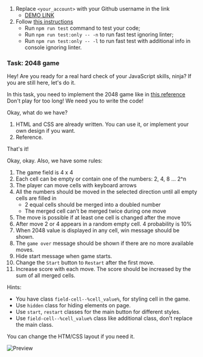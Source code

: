 1. Replace `<your_account>` with your Github username in the link
   - [DEMO LINK](https://bojkovladislav.github.io/js_2048_game/)
2. Follow [this instructions](https://mate-academy.github.io/layout_task-guideline/)
   - Run `npm run test` command to test your code;
   - Run `npm run test:only -- -n` to run fast test ignoring linter;
   - Run `npm run test:only -- -l` to run fast test with additional info in console ignoring linter.

### Task: 2048 game

Hey! Are you ready for a real hard check of your JavaScript skills, ninja?
If you are still here, let's do it.

In this task, you need to implement the 2048 game like in [this reference](https://play2048.co/)
Don't play for too long! We need you to write the code!

Okay, what do we have?

1. HTML and CSS are already written. You can use it, or implement your own design if you want.
2. Reference.

That's it!

Okay, okay. Also, we have some rules:

1. The game field is 4 x 4
2. Each cell can be empty or contain one of the numbers: 2, 4, 8 ... 2^n
3. The player can move cells with keyboard arrows
4. All the numbers should be moved in the selected direction until all empty cells are filled in
   - 2 equal cells should be merged into a doubled number
   - The merged cell can’t be merged twice during one move
5. The move is possible if at least one cell is changed after the move
6. After move 2 or 4 appears in a random empty cell. 4 probability is 10%
7. When 2048 value is displayed in any cell, win message should be shown.
8. The `game over` message should be shown if there are no more available moves.
9. Hide start message when game starts.
10. Change the `Start` button to `Restart` after the first move.
11. Increase score with each move. The score should be increased by the sum of all merged cells.

Hints:

- You have class `field-cell--%cell_value%`, for styling cell in the game.
- Use `hidden` class for hiding elements on page.
- Use `start`, `restart` classes for the main button for different styles.
- Use `field-cell--%cell_value%` class like additional class, don't replace the main class.

You can change the HTM/CSS layout if you need it.

![Preview](./src/images/reference.png)
